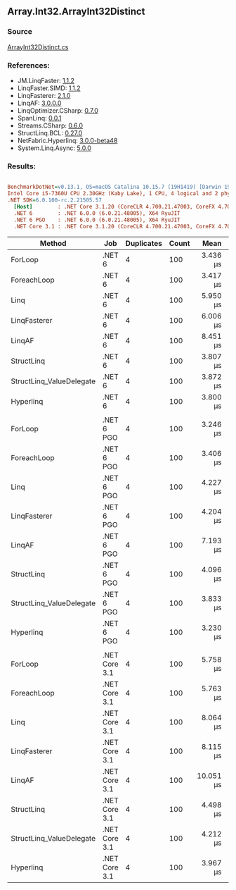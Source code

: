 ﻿## Array.Int32.ArrayInt32Distinct

### Source
[ArrayInt32Distinct.cs](../LinqBenchmarks/Array/Int32/ArrayInt32Distinct.cs)

### References:
- JM.LinqFaster: [1.1.2](https://www.nuget.org/packages/JM.LinqFaster/1.1.2)
- LinqFaster.SIMD: [1.1.2](https://www.nuget.org/packages/LinqFaster.SIMD/1.0.3)
- LinqFasterer: [2.1.0](https://www.nuget.org/packages/LinqFasterer/2.1.0)
- LinqAF: [3.0.0.0](https://www.nuget.org/packages/LinqAF/3.0.0.0)
- LinqOptimizer.CSharp: [0.7.0](https://www.nuget.org/packages/LinqOptimizer.CSharp/0.7.0)
- SpanLinq: [0.0.1](https://www.nuget.org/packages/SpanLinq/0.0.1)
- Streams.CSharp: [0.6.0](https://www.nuget.org/packages/Streams.CSharp/0.6.0)
- StructLinq.BCL: [0.27.0](https://www.nuget.org/packages/StructLinq/0.27.0)
- NetFabric.Hyperlinq: [3.0.0-beta48](https://www.nuget.org/packages/NetFabric.Hyperlinq/3.0.0-beta48)
- System.Linq.Async: [5.0.0](https://www.nuget.org/packages/System.Linq.Async/5.0.0)

### Results:
``` ini

BenchmarkDotNet=v0.13.1, OS=macOS Catalina 10.15.7 (19H1419) [Darwin 19.6.0]
Intel Core i5-7360U CPU 2.30GHz (Kaby Lake), 1 CPU, 4 logical and 2 physical cores
.NET SDK=6.0.100-rc.2.21505.57
  [Host]        : .NET Core 3.1.20 (CoreCLR 4.700.21.47003, CoreFX 4.700.21.47101), X64 RyuJIT
  .NET 6        : .NET 6.0.0 (6.0.21.48005), X64 RyuJIT
  .NET 6 PGO    : .NET 6.0.0 (6.0.21.48005), X64 RyuJIT
  .NET Core 3.1 : .NET Core 3.1.20 (CoreCLR 4.700.21.47003, CoreFX 4.700.21.47101), X64 RyuJIT


```
|                   Method |           Job | Duplicates | Count |      Mean |     Error |    StdDev |        Ratio | RatioSD |  Gen 0 | Allocated |
|------------------------- |-------------- |----------- |------ |----------:|----------:|----------:|-------------:|--------:|-------:|----------:|
|                  ForLoop |        .NET 6 |          4 |   100 |  3.436 μs | 0.0191 μs | 0.0178 μs |     baseline |         | 2.8687 |   6,000 B |
|              ForeachLoop |        .NET 6 |          4 |   100 |  3.417 μs | 0.0224 μs | 0.0198 μs | 1.01x faster |   0.01x | 2.8687 |   6,000 B |
|                     Linq |        .NET 6 |          4 |   100 |  5.950 μs | 0.0258 μs | 0.0241 μs | 1.73x slower |   0.01x | 2.8610 |   5,992 B |
|             LinqFasterer |        .NET 6 |          4 |   100 |  6.006 μs | 0.0302 μs | 0.0283 μs | 1.75x slower |   0.01x | 4.4250 |   9,272 B |
|                   LinqAF |        .NET 6 |          4 |   100 |  8.451 μs | 0.0857 μs | 0.0759 μs | 2.46x slower |   0.02x | 5.9204 |  12,400 B |
|               StructLinq |        .NET 6 |          4 |   100 |  3.807 μs | 0.0077 μs | 0.0060 μs | 1.11x slower |   0.01x | 0.0153 |      32 B |
| StructLinq_ValueDelegate |        .NET 6 |          4 |   100 |  3.872 μs | 0.0180 μs | 0.0159 μs | 1.13x slower |   0.01x |      - |         - |
|                Hyperlinq |        .NET 6 |          4 |   100 |  3.800 μs | 0.0128 μs | 0.0100 μs | 1.11x slower |   0.01x |      - |         - |
|                          |               |            |       |           |           |           |              |         |        |           |
|                  ForLoop |    .NET 6 PGO |          4 |   100 |  3.246 μs | 0.0161 μs | 0.0151 μs |     baseline |         | 2.8687 |   6,000 B |
|              ForeachLoop |    .NET 6 PGO |          4 |   100 |  3.406 μs | 0.0195 μs | 0.0182 μs | 1.05x slower |   0.01x | 2.8687 |   6,000 B |
|                     Linq |    .NET 6 PGO |          4 |   100 |  4.227 μs | 0.0261 μs | 0.0244 μs | 1.30x slower |   0.01x | 2.8610 |   5,992 B |
|             LinqFasterer |    .NET 6 PGO |          4 |   100 |  4.204 μs | 0.0530 μs | 0.0470 μs | 1.29x slower |   0.01x | 4.4250 |   9,272 B |
|                   LinqAF |    .NET 6 PGO |          4 |   100 |  7.193 μs | 0.0476 μs | 0.0445 μs | 2.22x slower |   0.02x | 5.9280 |  12,400 B |
|               StructLinq |    .NET 6 PGO |          4 |   100 |  4.096 μs | 0.0732 μs | 0.0684 μs | 1.26x slower |   0.02x | 0.0153 |      32 B |
| StructLinq_ValueDelegate |    .NET 6 PGO |          4 |   100 |  3.833 μs | 0.0406 μs | 0.0380 μs | 1.18x slower |   0.01x |      - |         - |
|                Hyperlinq |    .NET 6 PGO |          4 |   100 |  3.230 μs | 0.0356 μs | 0.0316 μs | 1.01x faster |   0.01x |      - |         - |
|                          |               |            |       |           |           |           |              |         |        |           |
|                  ForLoop | .NET Core 3.1 |          4 |   100 |  5.758 μs | 0.0377 μs | 0.0334 μs |     baseline |         | 2.8687 |   6,000 B |
|              ForeachLoop | .NET Core 3.1 |          4 |   100 |  5.763 μs | 0.0193 μs | 0.0181 μs | 1.00x slower |   0.01x | 2.8687 |   6,000 B |
|                     Linq | .NET Core 3.1 |          4 |   100 |  8.064 μs | 0.0658 μs | 0.0615 μs | 1.40x slower |   0.01x | 2.0599 |   4,312 B |
|             LinqFasterer | .NET Core 3.1 |          4 |   100 |  8.115 μs | 0.0500 μs | 0.0467 μs | 1.41x slower |   0.01x | 4.4250 |   9,272 B |
|                   LinqAF | .NET Core 3.1 |          4 |   100 | 10.051 μs | 0.0633 μs | 0.0561 μs | 1.75x slower |   0.01x | 5.9204 |  12,400 B |
|               StructLinq | .NET Core 3.1 |          4 |   100 |  4.498 μs | 0.0364 μs | 0.0340 μs | 1.28x faster |   0.02x | 0.0153 |      32 B |
| StructLinq_ValueDelegate | .NET Core 3.1 |          4 |   100 |  4.212 μs | 0.0314 μs | 0.0262 μs | 1.37x faster |   0.01x |      - |         - |
|                Hyperlinq | .NET Core 3.1 |          4 |   100 |  3.967 μs | 0.0126 μs | 0.0105 μs | 1.45x faster |   0.01x |      - |         - |
